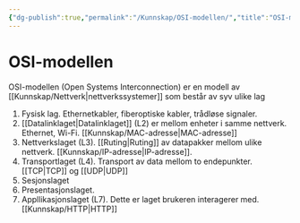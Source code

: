 ```yaml
---
{"dg-publish":true,"permalink":"/Kunnskap/OSI-modellen/","title":"OSI-modellen","tags":["ikt100","nettverk"]}
---
```



# OSI-modellen
OSI-modellen (<abbr>Open Systems Interconnection</abbr>) er en modell av [[Kunnskap/Nettverk\|nettverkssystemer]] som består av syv ulike lag

1. Fysisk lag. Ethernetkabler, fiberoptiske kabler, trådløse signaler.
2. [[Datalinklaget\|Datalinklaget]] (L2) er mellom enheter i samme nettverk. Ethernet, Wi-Fi. [[Kunnskap/MAC-adresse\|MAC-adresse]]
3. Nettverkslaget (L3). [[Ruting\|Ruting]] av datapakker mellom ulike nettverk. [[Kunnskap/IP-adresse\|IP-adresse]].
4. Transportlaget (L4). Transport av data mellom to endepunkter. [[TCP\|TCP]] og [[UDP\|UDP]]
5. Sesjonslaget
6. Presentasjonslaget.
7. Appllikasjonslaget (L7). Dette er laget brukeren interagerer med. [[Kunnskap/HTTP\|HTTP]]

